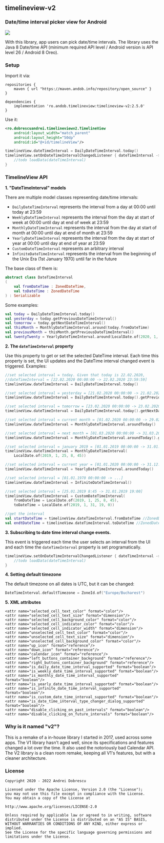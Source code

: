 ## timelineview-v2

### Date/time interval picker view for Android

<img src="https://raw.githubusercontent.com/andob/timelineview-v2/master/DEMO.gif"/>

With this library, app users can pick date/time intervals. The library uses the Java 8 Date/time API (minimum required API level / Android version is API level 26 / Android 8 Oreo).

### Setup

Import it via:

```
repositories {
    maven { url "https://maven.andob.info/repository/open_source" }
}
```

```
dependencies {
    implementation 'ro.andob.timelineview:timelineview-v2:2.5.0'
}
```

Use it:

```xml
<ro.dobrescuandrei.timelineviewv2.TimelineView
	android:layout_width="match_parent"
	android:layout_height="50dp"
	android:id="@+id/timelineView"/>
```

```kotlin
timelineView.dateTimeInterval = DailyDateTimeInterval.today()
timelineView.setOnDateTimeIntervalChangedListener { dateTimeInterval ->
	//todo loadData(dateTimeInterval)
}
```

### TimelineView API

**1. "DateTimeInterval" models**

There are multiple model classes representing date/time intervals:

- ``DailyDateTimeInterval`` represents the interval from a day at 00:00 until today at 23:59
- ``WeeklyDateTimeInterval`` represents the interval from the day at start of week at 00:00 until day at end of week at 23:59
- ``MonthlyDateTimeInterval`` represents the interval from the day at start of month at 00:00 until day at end of month at 23:59
- ``YearlyDateTimeInterval`` represents the interval from the day at start of year at 00:00 until day at end of year at 23:59
- ``CustomDateTimeInterval`` represents an arbitrary interval
- ``InfiniteDateTimeInterval`` represents the interval from the beginning of the Unix Era (1st January 1970) until far in the future

The base class of them is:

```kotlin
abstract class DateTimeInterval
(
    val fromDateTime : ZonedDateTime,
    val toDateTime : ZonedDateTime
) : Serializable
```

Some examples:

```kotlin
val today = DailyDateTimeInterval.today()
val yesterday = today.getPreviousDateTimeInterval()
val tomorrow = today.getNextDateTimeInterval()
val thisMonth = MonthlyDateTimeInterval.around(today.fromDateTime)
val previousMonth = thisMonth.getPreviousDateTimeInterval()
val twentyTwenty = YearlyDateTimeInterval.around(LocalDate.of(2020, 1, 1))
```

**2. The ``dateTimeInterval`` property**

Use this property to get or set the selected DateTime interval. Each time this property is set, the UI updates and the DateTime interval changed event is triggered. Examples:

```kotlin
//set selected interval = today. Given that today is 22.02.2020,
//dateTimeInterval = [22.02.2020 00:00:00 -> 22.02.2020 23:59:59]
timelineView.dateTimeInterval = DailyDateTimeInterval.today()

//set selected interval = yesterday = [21.02.2020 00:00:00 -> 21.02.2020 23:59:59]
timelineView.dateTimeInterval = DailyDateTimeInterval.today().getPreviousDateTimeInterval()

//set selected interval = tomorrow = [23.02.2020 00:00:00 -> 23.02.2020 23:59:59]
timelineView.dateTimeInterval = DailyDateTimeInterval.today().getNextDateTimeInterval()

//set selected interval = current month = [01.02.2020 00:00:00 -> 29.02.2020 23:59:59]
timelineView.dateTimeInterval = MonthlyDateTimeInterval.aroundToday()

//set selected interval = next month = [01.03.2020 00:00:00 -> 31.03.2020 23:59:59]
timelineView.dateTimeInterval = MonthlyDateTimeInterval.aroundToday().getNextDateTimeInterval()

//set selected interval = january 2019 = [01.01.2019 00:00:00 -> 31.01.2019 23:59:59]
timelineView.dateTimeInterval = MonthlyDateTimeInterval(
    LocalDate.of(2019, 1, 25, 8, 45))

//set selected interval = current year = [01.01.2020 00:00:00 -> 31.12.2020 23:59:59]
timelineView.dateTimeInterval = YearlyDateTimeInterval.aroundToday()

//set selected interval = [01.01.1970 00:00:00 -> ...]
timelineView.dateTimeInterval = InfiniteDateTimeInterval()

//set selected interval = [25.01.2019 8:45 -> 31.01.2019 19:00]
timelineView.dateTimeInterval = CustomDateTimeInterval(
    fromDateTime = LocalDate.of(2019, 1, 25, 8, 45),
    toDateTime = LocalDate.of(2019, 1, 31, 19, 0))

//get the interval
val startDateTime = timelineView.dateTimeInterval.fromDateTime //ZonedDateTime
val endtDateTime = timelineView.dateTimeInterval.toDateTime //ZonedDateTime
```

**3. Subscribing to date time interval change events.**

This event is triggered each time the user selects an interval from the UI and each time the ``dateTimeInterval`` property is set programatically.

```kotlin
timelineView.setOnDateTimeIntervalChangedListener { dateTimeInterval ->
    //todo loadData(dateTimeInterval)
}
```

**4. Setting default timezone**

The default timezone on all dates is UTC, but it can be changed:

```kotlin
DateTimeInterval.defaultTimezone = ZoneId.of("Europe/Bucharest")
```

**5. XML attributes**

```
<attr name="selected_cell_text_color" format="color"/>
<attr name="selected_cell_text_size" format="dimension"/>
<attr name="selected_cell_background_color" format="color"/>
<attr name="selected_cell_indicator_color" format="color"/>
<attr name="selected_cell_indicator_width" format="dimension"/>
<attr name="unselected_cell_text_color" format="color"/>
<attr name="unselected_cell_text_size" format="dimension"/>
<attr name="unselected_cell_background_color" format="color"/>
<attr name="up_icon" format="reference"/>
<attr name="down_icon" format="reference"/>
<attr name="calendar_icon" format="reference"/>
<attr name="left_buttons_container_background" format="reference"/>
<attr name="right_buttons_container_background" format="reference"/>
<attr name="is_daily_date_time_interval_supported" format="boolean"/>
<attr name="is_weekly_date_time_interval_supported" format="boolean"/>
<attr name="is_monthly_date_time_interval_supported" format="boolean"/>
<attr name="is_yearly_date_time_interval_supported" format="boolean"/>
<attr name="is_infinite_date_time_interval_supported" format="boolean"/>
<attr name="is_custom_date_time_interval_supported" format="boolean"/>
<attr name="is_date_time_interval_type_changer_dialog_supported" format="boolean"/>
<attr name="disable_clicking_on_past_intervals" format="boolean"/>
<attr name="disable_clicking_on_future_intervals" format="boolean"/>
```

### Why is it named "v2"?

This is a remake of a in-house library I started in 2017, used across some apps. The V1 library hasn't aged well, since its specifications and features changed a lot over the time. It also used the notoriously bad Calendar API. The V2 library is a clean room remake, keeping all V1's features, but with a cleaner architecture.

### License

```
Copyright 2020 - 2022 Andrei Dobrescu

Licensed under the Apache License, Version 2.0 (the "License");
you may not use this file except in compliance with the License.
You may obtain a copy of the License at

http://www.apache.org/licenses/LICENSE-2.0

Unless required by applicable law or agreed to in writing, software
distributed under the License is distributed on an "AS IS" BASIS,
WITHOUT WARRANTIES OR CONDITIONS OF ANY KIND, either express or implied.
See the License for the specific language governing permissions and
limitations under the License.
```
